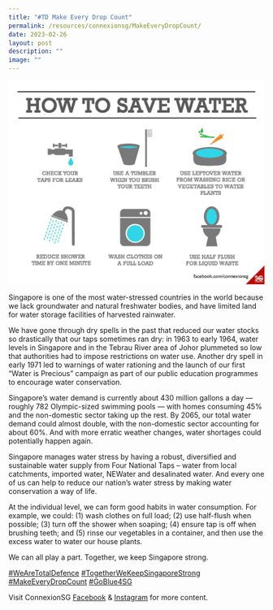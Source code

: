 ```yaml
---
title: "#TD Make Every Drop Count"
permalink: /resources/connexionsg/MakeEveryDropCount/
date: 2023-02-26
layout: post
description: ""
image: ""
---
```

![](/images/connexionsg/2023/Save%20Water%20.jpeg)

Singapore is one of the most water-stressed countries in the world because we lack groundwater and natural freshwater bodies, and have limited land for water storage facilities of harvested rainwater.

We have gone through dry spells in the past that reduced our water stocks so drastically that our taps sometimes ran dry: in 1963 to early 1964, water levels in Singapore and in the Tebrau River area of Johor plummeted so low that authorities had to impose restrictions on water use. Another dry spell in early 1971 led to warnings of water rationing and the launch of our first “Water is Precious” campaign as part of our public education programmes to encourage water conservation.

Singapore’s water demand is currently about 430 million gallons a day — roughly 782 Olympic-sized swimming pools — with homes consuming 45% and the non-domestic sector taking up the rest. By 2065, our total water demand could almost double, with the non-domestic sector accounting for about 60%. And with more erratic weather changes, water shortages could potentially happen again.

Singapore manages water stress by having a robust, diversified and sustainable water supply from Four National Taps – water from local catchments, imported water, NEWater and desalinated water. And every one of us can help to reduce our nation’s water stress by making water conservation a way of life.

At the individual level, we can form good habits in water consumption. For example, we could: (1) wash clothes on full load; (2) use half-flush when possible; (3) turn off the shower when soaping; (4) ensure tap is off when brushing teeth; and (5) rinse our vegetables in a container, and then use the excess water to water our house plants.

We can all play a part. Together, we keep Singapore strong.

[#WeAreTotalDefence](https://www.facebook.com/hashtag/wearetotaldefence?__eep__=6&__cft__[0]=AZUOkMUqBnN4_kIEeGRP5-gCMiMRE_N6s5EG0jLBRJ6PmBR3dMl7kxhzcTPgD-B7dtGgfUKBFVJt8TktGnBGNPsDqSlt6XkcClSSUBASEbVVpFX8L4eTlSUU__aIh-VFy7v16ZJdt-pcmPRZykv0GCKfOp_fO4lsNOnzlfiGWRcUZWNXU0NZNMhJE646Dwy-k7U&__tn__=*NK-R) [#TogetherWeKeepSingaporeStrong](https://www.facebook.com/hashtag/togetherwekeepsingaporestrong?__eep__=6&__cft__[0]=AZUOkMUqBnN4_kIEeGRP5-gCMiMRE_N6s5EG0jLBRJ6PmBR3dMl7kxhzcTPgD-B7dtGgfUKBFVJt8TktGnBGNPsDqSlt6XkcClSSUBASEbVVpFX8L4eTlSUU__aIh-VFy7v16ZJdt-pcmPRZykv0GCKfOp_fO4lsNOnzlfiGWRcUZWNXU0NZNMhJE646Dwy-k7U&__tn__=*NK-R) [#MakeEveryDropCount](https://www.facebook.com/hashtag/makeeverydropcount?__eep__=6&__cft__[0]=AZUOkMUqBnN4_kIEeGRP5-gCMiMRE_N6s5EG0jLBRJ6PmBR3dMl7kxhzcTPgD-B7dtGgfUKBFVJt8TktGnBGNPsDqSlt6XkcClSSUBASEbVVpFX8L4eTlSUU__aIh-VFy7v16ZJdt-pcmPRZykv0GCKfOp_fO4lsNOnzlfiGWRcUZWNXU0NZNMhJE646Dwy-k7U&__tn__=*NK-R) [#GoBlue4SG](https://www.facebook.com/hashtag/goblue4sg?__eep__=6&__cft__[0]=AZUOkMUqBnN4_kIEeGRP5-gCMiMRE_N6s5EG0jLBRJ6PmBR3dMl7kxhzcTPgD-B7dtGgfUKBFVJt8TktGnBGNPsDqSlt6XkcClSSUBASEbVVpFX8L4eTlSUU__aIh-VFy7v16ZJdt-pcmPRZykv0GCKfOp_fO4lsNOnzlfiGWRcUZWNXU0NZNMhJE646Dwy-k7U&__tn__=*NK-R)

Visit ConnexionSG [Facebook](https://www.facebook.com/ConnexionSG) & [Instagram](https://www.instagram.com/connexionsg/) for more content.